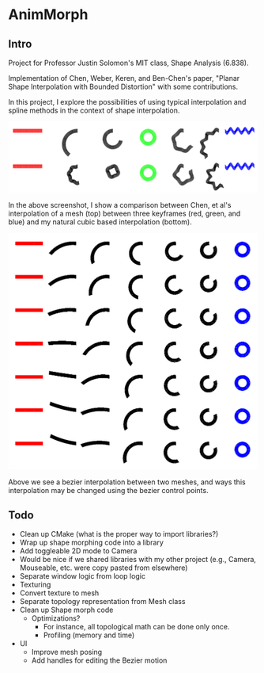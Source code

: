 # AnimMorph

## Intro
Project for Professor Justin Solomon's MIT class, Shape Analysis (6.838).

Implementation of Chen, Weber, Keren, and Ben-Chen's paper, "Planar Shape Interpolation with Bounded Distortion" with some contributions.

In this project, I explore the possibilities of using typical interpolation and spline methods in the context of shape interpolation.

![Linear vs Cubic](results/linear-vs-cubic.PNG)

In the above screenshot, I show a comparison between Chen, et al's interpolation of a mesh (top) between three keyframes (red, green, and blue) and my natural cubic based interpolation (bottom).

![Bezier A](results/bezier-angleA.PNG)

Above we see a bezier interpolation between two meshes, and ways this interpolation may be changed using the bezier control points.

## Todo
* Clean up CMake (what is the proper way to import libraries?)
* Wrap up shape morphing code into a library
* Add toggleable 2D mode to Camera
* Would be nice if we shared libraries with my other project (e.g., Camera, Mouseable, etc. were copy pasted from elsewhere)
* Separate window logic from loop logic
* Texturing
* Convert texture to mesh
* Separate topology representation from Mesh class
* Clean up Shape morph code
	* Optimizations?
		* For instance, all topological math can be done only once.
		* Profiling (memory and time)
* UI
	* Improve mesh posing
	* Add handles for editing the Bezier motion
	